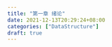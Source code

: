 ```yaml
---
title: "第一章 绪论"
date: 2021-12-13T20:29:24+08:00
categories: ["DataStructure"]
draft: true
---
```


<!--more-->


